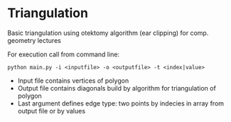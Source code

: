 # Triangulation
Basic triangulation using otektomy algorithm (ear clipping) for comp. geometry lectures

For execution call from command line:
```
python main.py -i <inputfile> -o <outputfile> -t <index|value>
```
- Input file contains vertices of polygon
- Output file contains diagonals build by algorithm for triangulation of polygon
- Last argument defines edge type: two points by indecies in array from output file or by values







